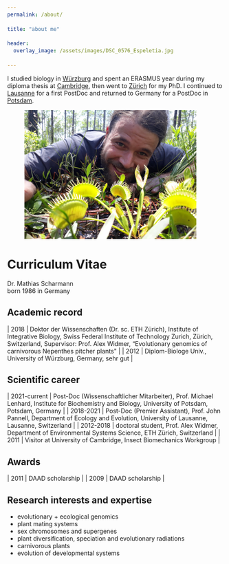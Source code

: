 ```yaml
---
permalink: /about/

title: "about me"

header:
  overlay_image: /assets/images/DSC_0576_Espeletia.jpg
  
---
```


I studied biology in [Würzburg](https://www.biozentrum.uni-wuerzburg.de) and spent an ERASMUS year during my diploma thesis at [Cambridge](https://www.zoo.cam.ac.uk/research/groups/insect-biomechanics), then went to [Zürich](https://peg.ethz.ch/) for my PhD. I continued to [Lausanne](https://www.unil.ch/dee/pannell-group) for a first PostDoc and returned to Germany for a PostDoc in [Potsdam](https://www.uni-potsdam.de/en/ibb-genetik/index).

<figure style="width: 400px" class="align-center">
  <a href="/assets/images/20180801_130956.jpg" title="finding Dionaea" alt="finding Dionaea">
  <img src="/assets/images/20180801_130956.jpg" alt=""></a>
</figure>


# Curriculum Vitae

Dr. Mathias Scharmann\
born 1986 in Germany

## Academic record

| 2018    | Doktor der Wissenschaften (Dr. sc. ETH Zürich), Institute of Integrative Biology, Swiss Federal Institute of Technology Zurich, Zürich, Switzerland, Supervisor: Prof. Alex Widmer, “Evolutionary genomics of carnivorous Nepenthes pitcher plants"     |
| 2012    | Diplom-Biologe Univ., University of Würzburg, Germany, sehr gut                               |


## Scientific career

| 2021-current | Post-Doc (Wissenschaftlicher Mitarbeiter), Prof. Michael Lenhard, Institute for Biochemistry and Biology, University of Potsdam, Potsdam, Germany |
| 2018-2021 |	Post-Doc (Premier Assistant), Prof. John Pannell, Department of Ecology and Evolution, University of Lausanne, Lausanne, Switzerland |
| 2012-2018 |	doctoral student, Prof. Alex Widmer, Department of Environmental Systems Science, ETH Zürich, Switzerland |
| 2011 |	Visitor at University of Cambridge, Insect Biomechanics Workgroup |

## Awards

| 2011	| DAAD scholarship |
| 2009	|	DAAD scholarship |

## Research interests and expertise
- evolutionary + ecological genomics
- plant mating systems
- sex chromosomes and supergenes
- plant diversification, speciation and evolutionary radiations
- carnivorous plants
- evolution of developmental systems

